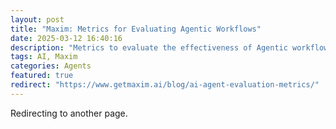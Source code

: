 ```yaml
---
layout: post
title: "Maxim: Metrics for Evaluating Agentic Workflows"
date: 2025-03-12 16:40:16
description: "Metrics to evaluate the effectiveness of Agentic workflows."
tags: AI, Maxim
categories: Agents
featured: true
redirect: "https://www.getmaxim.ai/blog/ai-agent-evaluation-metrics/"
---
```


Redirecting to another page.